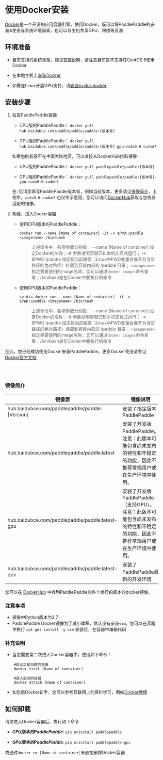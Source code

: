 # **使用Docker安装**

[Docker](https://docs.docker.com/install/)是一个开源的应用容器引擎。使用Docker，既可以将PaddlePaddle的安装&使用与系统环境隔离，也可以与主机共享GPU、网络等资源

## 环境准备

- 目前支持的系统类型，请见[安装说明](./index_cn.html)，请注意目前暂不支持在CentOS 6使用Docker

- 在本地主机上[安装Docker](https://hub.docker.com/search/?type=edition&offering=community)

- 如需在Linux开启GPU支持，请[安装nvidia-docker](https://github.com/NVIDIA/nvidia-docker)

## 安装步骤

1. 拉取PaddlePaddle镜像

	* CPU版的PaddlePaddle： `docker pull hub.baidubce.com/paddlepaddle/paddle:[版本号]`

	* GPU版的PaddlePaddle： `docker pull hub.baidubce.com/paddlepaddle/paddle:[版本号]-gpu-cuda9.0-cudnn7`

    如果您的机器不在中国大陆地区，可以直接从DockerHub拉取镜像：

    * CPU版的PaddlePaddle： `docker pull paddlepaddle/paddle:[版本号]`

    * GPU版的PaddlePaddle： `docker pull paddlepaddle/paddle:[版本号]-gpu-cuda9.0-cudnn7`

    在`:`后请您填写PaddlePaddle版本号，例如当前版本，更多请见[镜像简介](#dockers)，上例中，`cuda9.0-cudnn7` 也仅作示意用，您可以访问[DockerHub](https://hub.docker.com/r/paddlepaddle/paddle/tags/)获取与您机器适配的镜像。

2. 构建、进入Docker容器

	* 使用CPU版本的PaddlePaddle：



		`docker run --name [Name of container] -it -v $PWD:/paddle <imagename> /bin/bash`
	
		> 上述命令中，各项参数分别指： --name [Name of container] 设定Docker的名称；-it 参数说明容器已和本机交互式运行； -v $PWD:/paddle 指定将当前路径（Linux中PWD变量会展开为当前路径的绝对路径）挂载到容器内部的 /paddle 目录； `<imagename>` 指定需要使用的image名称，您可以通过`docker images`命令查看；/bin/bash是在Docker中要执行的命令

	* 使用GPU版本的PaddlePaddle：



		`nvidia-docker run --name [Name of container] -it -v $PWD:/paddle <imagename> /bin/bash`
	
		> 上述命令中，各项参数分别指： --name [Name of container] 设定Docker的名称；-it 参数说明容器已和本机交互式运行； -v $PWD:/paddle 指定将当前路径（Linux中PWD变量会展开为当前路径的绝对路径）挂载到容器内部的 /paddle 目录； `<imagename>` 指定需要使用的image名称，您可以通过`docker images`命令查看；/bin/bash是在Docker中要执行的命令

至此，您已经成功使用Docker安装PaddlePaddle，更多Docker使用请参见[Docker官方文档](https://docs.docker.com)

<a name="dockers"></a>
</br></br>
### **镜像简介**
<p align="center">
<table>
	<thead>
	<tr>
		<th> 镜像源 </th>
		<th> 镜像说明 </th>
	</tr>
	</thead>
	<tbody>
		<tr>
		<td> hub.baidubce.com/paddlepaddle/paddle:[Version] </td>
		<td> 安装了指定版本PaddlePaddle </td>
	</tr>
	<tr>
		<td> hub.baidubce.com/paddlepaddle/paddle:latest </td>
		<td> 安装了开发版PaddlePaddle。注意：此版本可能包含尚未发布的特性和不稳定的功能，因此不推荐常规用户或在生产环境中使用。 </td>
	</tr>
	<tr>
		<td> hub.baidubce.com/paddlepaddle/paddle:latest-gpu </td>
		<td> 安装了开发版PaddlePaddle（支持GPU）。注意：此版本可能包含尚未发布的特性和不稳定的功能，因此不推荐常规用户或在生产环境中使用。 </td>
	</tr>
		<tr>
		<td> hub.baidubce.com/paddlepaddle/paddle:latest-dev </td>
		<td> 安装了PaddlePaddle最新的开发环境 </td>
	</tr>
   </tbody>
</table>
</p>

您可以在 [DockerHub](https://hub.docker.com/r/paddlepaddle/paddle/tags/) 中找到PaddlePaddle的各个发行的版本的docker镜像。

### 注意事项

* 镜像中Python版本为2.7
* PaddlePaddle Docker镜像为了减小体积，默认没有安装`vim`，您可以在容器中执行 `apt-get install -y vim` 安装后，在容器中编辑代码

### 补充说明

* 当您需要第二次进入Docker容器中，使用如下命令：
```
	#启动之前创建的容器
	docker start [Name of container]

	#进入启动的容器
	docker attach [Name of container]
```
* 如您是Docker新手，您可以参考互联网上的资料学习，例如[Docker教程](http://www.runoob.com/docker/docker-hello-world.html)

## 如何卸载

请您进入Docker容器后，执行如下命令

* ***CPU版本的PaddlePaddle***: `pip uninstall paddlepaddle`

* ***GPU版本的PaddlePaddle***: `pip uninstall paddlepaddle-gpu`

或通过`docker rm [Name of container]`来直接删除Docker容器

